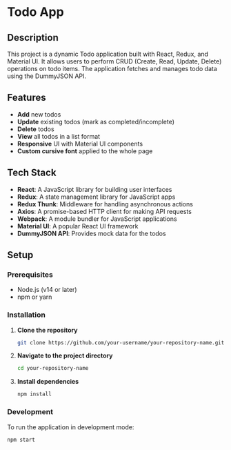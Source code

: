 # Todo App

## Description

This project is a dynamic Todo application built with React, Redux, and Material UI. It allows users to perform CRUD (Create, Read, Update, Delete) operations on todo items. The application fetches and manages todo data using the DummyJSON API.

## Features

- **Add** new todos
- **Update** existing todos (mark as completed/incomplete)
- **Delete** todos
- **View** all todos in a list format
- **Responsive** UI with Material UI components
- **Custom cursive font** applied to the whole page

## Tech Stack

- **React**: A JavaScript library for building user interfaces
- **Redux**: A state management library for JavaScript apps
- **Redux Thunk**: Middleware for handling asynchronous actions
- **Axios**: A promise-based HTTP client for making API requests
- **Webpack**: A module bundler for JavaScript applications
- **Material UI**: A popular React UI framework
- **DummyJSON API**: Provides mock data for the todos

## Setup

### Prerequisites

- Node.js (v14 or later)
- npm or yarn

### Installation

1. **Clone the repository**

    ```bash
    git clone https://github.com/your-username/your-repository-name.git
    ```

2. **Navigate to the project directory**

    ```bash
    cd your-repository-name
    ```

3. **Install dependencies**

    ```bash
    npm install
    ```

### Development

To run the application in development mode:

```bash
npm start
